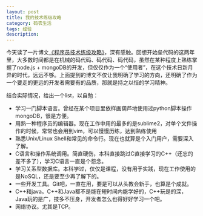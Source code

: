 ```yaml
---
layout: post
title: 我的技术练级攻略
category: 码农生活
tags: 经验
description: 
---
```


今天读了一片博文[《程序员技术练级攻略》](http://coolshell.cn/articles/4990.html)，深有感触。回想开始垒代码的这两年里，大多数时间都是在机械的码代码、码代码、码代码，虽然在某种程度上熟练掌握了node.js + mongoDB的开发，但仅仅作为一个“使用者”，在这个技术日新月异的时代，远远不够。上面提到的博文不仅让我明确了学习的方向，还明确了作为一个要走的更远的开发者需要有的品质，那就是持之以恒的学习精神。

结合实际情况，给出一个list，以自勉：

* 学习一门脚本语言。曾经在某个项目里依样画葫芦地使用过python脚本操作mongoDB，很是方便。
* 用熟一种程序员的编辑器。现在工作中用的最多的是sublime2，对单个文件操作的时候，常常也会用到vim，可以慢慢历练，达到熟练使用
* 熟悉Unix/Linux Shell和常见的命令行。现在也就算是个入门用户，需要深入了解。
* C语言和操作系统调用。简直硬伤，本科直接跳过C直接学习的C++（还忘的差不多了），学习C语言一直是个怨念。
* 学习关系型数据库。本科学过，仅仅是课程，没有用于实践，现在工作使用的是NoSQL，还是要至少再了解下的。
* 一些开发工具。Git吧，一直在用，要是可以从头教会新手，也算是个成就。
* C++和java。C++和Java都不是能在短时间内能学好的，C++玩是的深，Java玩的是广，技多不压身，开发者怎么也得好好学习一个吧。
* 网络协议。尤其是TCP。
